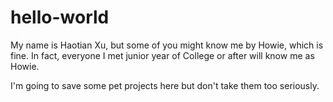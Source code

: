 # hello-world

My name is Haotian Xu, but some of you might know me by Howie, which is fine. In fact, everyone I met junior year of College or after will know me as Howie.

I'm going to save some pet projects here but don't take them too seriously.
